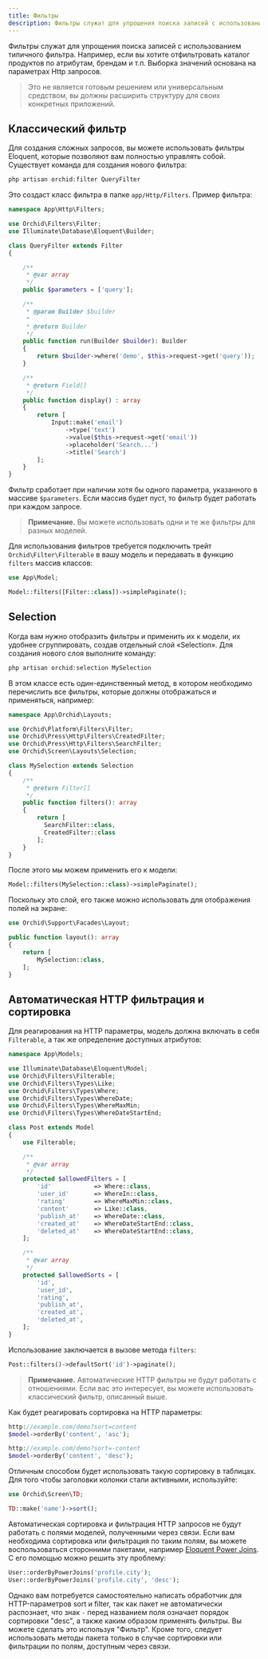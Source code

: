 ```yaml
---
title: Фильтры
description: Фильтры служат для упрощения поиска записей с использованием типичного фильтра.
---
```


Фильтры служат для упрощения поиска записей с использованием типичного фильтра.
Например, если вы хотите отфильтровать каталог продуктов по атрибутам, брендам и т.п.
Выборка значений основана на параметрах Http запросов.

> Это не является готовым решением или универсальным средством, 
вы должны расширить структуру для своих конкретных приложений.


## Классический фильтр

Для создания сложных запросов, вы можете использовать фильтры Eloquent, которые позволяют вам полностью управлять собой. 
Существует команда для создания нового фильтра:


```php
php artisan orchid:filter QueryFilter
```

Это создаст класс фильтра в папке `app/Http/Filters`. Пример фильтра:

```php
namespace App\Http\Filters;

use Orchid\Filters\Filter;
use Illuminate\Database\Eloquent\Builder;

class QueryFilter extends Filter
{

    /**
     * @var array
     */
    public $parameters = ['query'];

    /**
     * @param Builder $builder
     *
     * @return Builder
     */
    public function run(Builder $builder): Builder
    {
        return $builder->where('demo', $this->request->get('query'));
    }

    /**
     * @return Field[]
     */
    public function display() : array
    {
        return [
            Input::make('email')
                ->type('text')
                ->value($this->request->get('email'))
                ->placeholder('Search...')
                ->title('Search')
        ];
    }
}
```

Фильтр сработает при наличии хотя бы одного параметра, указанного в массиве `$parameters`. 
Если массив будет пуст, то фильтр будет работать при каждом запросе.

> **Примечание.** Вы можете использовать одни и те же фильтры для разных моделей.


Для использования фильтров требуется подключить трейт `Orchid\Filter\Filterable` в вашу модель и передавать в функцию `filters` массив классов:

```php
use App\Model;

Model::filters([Filter::class])->simplePaginate();
```

## Selection

Когда вам нужно отобразить фильтры и применить их к модели, их удобнее сгруппировать, создав отдельный слой «Selection». 
Для создания нового слоя выполните команду:

```php
php artisan orchid:selection MySelection
```

В этом классе есть один-единственный метод, в котором необходимо перечислить все фильтры, которые должны отображаться и применяться, например:

```php
namespace App\Orchid\Layouts;

use Orchid\Platform\Filters\Filter;
use Orchid\Press\Http\Filters\CreatedFilter;
use Orchid\Press\Http\Filters\SearchFilter;
use Orchid\Screen\Layouts\Selection;

class MySelection extends Selection
{
    /**
     * @return Filter[]
     */
    public function filters(): array
    {
        return [
          SearchFilter::class,
          CreatedFilter::class
        ];
    }
}
```


После этого мы можем применить его к модели:

```php
Model::filters(MySelection::class)->simplePaginate();
```

Поскольку это слой, его также можно использовать для отображения полей на экране:

```php
use Orchid\Support\Facades\Layout;

public function layout(): array
{
    return [
        MySelection::class,
    ];
}
```


## Автоматическая HTTP фильтрация и сортировка

Для реагирования на HTTP параметры, модель должна включать в себя `Filterable`, а так же определение доступных
атрибутов:

```php
namespace App\Models;

use Illuminate\Database\Eloquent\Model;
use Orchid\Filters\Filterable;
use Orchid\Filters\Types\Like;
use Orchid\Filters\Types\Where;
use Orchid\Filters\Types\WhereDate;
use Orchid\Filters\Types\WhereMaxMin;
use Orchid\Filters\Types\WhereDateStartEnd;

class Post extends Model
{
    use Filterable;

    /**
     * @var array
     */
    protected $allowedFilters = [
        'id'            => Where::class,
        'user_id'       => WhereIn::class,
        'rating'        => WhereMaxMin::class,
        'content'       => Like::class,
        'publish_at'    => WhereDate::class,
        'created_at'    => WhereDateStartEnd::class,
        'deleted_at'    => WhereDateStartEnd::class,
    ];

    /**
     * @var array
     */
    protected $allowedSorts = [
        'id',
        'user_id',
        'rating',
        'publish_at',
        'created_at',
        'deleted_at',
    ];
}
```

Использование заключается в вызове метода `filters`:

```php
Post::filters()->defaultSort('id')->paginate();
```

> **Примечание.** Автоматические HTTP фильтры не будут работать с отношениями. 
>Если вас это интересует, вы можете использовать классический фильтр, описанный выше.


Как будет реагировать сортировка на HTTP параметры:

```php
http://example.com/demo?sort=content
$model->orderBy('content', 'asc');

http://example.com/demo?sort=-content
$model->orderBy('content', 'desc');
```

Отличным способом будет использовать такую сортировку в таблицах. Для того чтобы заголовки колонки стали активными, используйте:

```php
use Orchid\Screen\TD;

TD::make('name')->sort();
```


Автоматическая сортировка и фильтрация HTTP запросов не будут работать с полями моделей, полученными через связи. Если вам необходима сортировка или фильтрация по таким полям, вы можете воспользоваться сторонними пакетами, например [Eloquent Power Joins](https://github.com/kirschbaum-development/eloquent-power-joins). С его помощью можно решить эту проблему:

```php
User::orderByPowerJoins('profile.city');
User::orderByPowerJoins('profile.city', 'desc');
```

Однако вам потребуется самостоятельно написать обработчик для HTTP-параметров sort и filter, так как пакет не автоматически распознает, что знак `-` перед названием поля означает порядок сортировки "desc", а также каким образом применять фильтры. Вы можете сделать это используя "Фильтр". Кроме того, следует использовать методы пакета только в случае сортировки или фильтрации по полям, доступным через связи.
